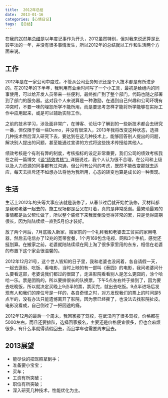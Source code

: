 ```yaml
---
title:  2012年总结
date:  2013-01-16
categories: [心情日记]
tags:  [总结]
---
```


在我的[2011年总结](http://blog.fwhyy.com/2012/01/summary-in-2011/)是以年度记事作为开头，2012虽然特别，但对我来说还算是比较平淡的一年，并没有很多事情发生，所以2012年的总结就以工作和生活两个方面来说。
<!--more-->

## 工作

2012年是在一家公司中度过，不管从公司业务知识还是个人技术都是有所进步的。在2012年的下半年，我利用有业余时间写了一个小工具，最初是给组内的同事使用，可以给开发人员带来一些便利，最终推广到了整个部门，代码也随之部署到了部门的服务器。这对我个人来说算是一种激励，在遇到自己兴趣和公司环境有冲突时，不要一味的埋怨所学不能所用，而是要思考怎样才能将所学能够在实际工作中应用起来，或是可以辅助实际工作。

之前的技术学习，涉及面非常广，在博客、论坛中了解到的一些新技术都会去研究一番，但仅限于做一些Demo，并没有很深入，2013年我将改变这种状态，选择几种技术然后深入研究下去，要达到在这几种技术上，能够回答别人提出的问题，解决别人提出的问题，甚至能通过宣讲的方式将这些技术传授给其他人。

绩效考核是个有利有弊的制度，考核指标的设定非常重要，我们公司的绩效考核我在之前一篇博文《[谈“绩效考核”》](http://blog.fwhyy.com/2012/04/talk-about-performance-appraisal/)详细说过，我个人认为很不合理，在公司和上级以及人力资源的同事都有过沟通，但公司有公司的考虑，既然不能改变那就去适应，每天去排斥还不如想办法将他为我所用，心态的转变也算是成长的一种表现。

## 生活

生活上2012年的头等大事应该就是装修了，从春节过后就开始忙装修，买材料都是我和老婆一起去的，施工现场都是岳父在盯着，真的是非常感谢。最繁琐最累的事情都是岳父帮忙做了，所以整个装修下来我反倒没觉得非常的累，只是觉得周期很长，因为陆陆续续一直到5月份才装好。

放了两个月后，7月底搬入新家，搬家前的一个礼拜我和老婆去工贸买的家用电器，然后去电信办了12兆的宽带套餐，1个月169包含电视、网和3个手机，感觉还挺划算。在搬家之前，老婆就陆陆续续在网上淘了很多家里用的东东，相信在老婆的布置下这个家会很温馨的。

2012年12月21号，这个世人皆知的日子里，我和老婆也没闲着，各自请假一天，一起去逛街、吃饭、看电影，当时上映的有一部叫《泰囧》的电影，我问老婆问什么要看这部，老婆说我们都过的很囧了，走进影院看看别人是怎么更囧的，涂个哈哈一乐。票是团购的，所以要排很长的队换票，下午5点左右终于排到了，因为要去吃晚饭，所以就决定买晚上9点半的票，票买完，就出去吃饭。9点半进场后发现有人和我们的座位号是一样的，各自奇怪之时，对方发现我们的票上的时间是5点半的，没有办法只能遗憾离开了影院，因为票已经撕了，也没法去找影院扯皮。电影没看成，自己倒过了一把囧途的瘾。

2012年12月的最后一个周末，我回家报了驾校，在武汉问了很多驾校，价格都在5000左右，而且还要排队，选择回家报名，主要还是价格便宜很多，但也会麻烦很多，有什么事就得请假回去，而且学车也需要周末回去。

## 2013展望

* 能尽快的把驾照拿到手；
* 准备要小宝宝；
* 买车；
* 工资有所突破；
* 职位有所突破；
* 深入研究几种技术，性能优化为主。


